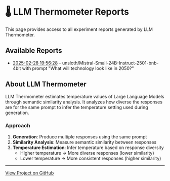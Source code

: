 # 🌡️ LLM Thermometer Reports

This page provides access to all experiment reports generated by LLM Thermometer.

## Available Reports

- [2025-02-28 19:56:28](reports/20250228T195628.md) - unsloth/Mistral-Small-24B-Instruct-2501-bnb-4bit with prompt "What will technology look like in 2050?"

## About LLM Thermometer

LLM Thermometer estimates temperature values of Large Language Models through semantic similarity analysis. It analyzes how diverse the responses are for the same prompt to infer the temperature setting used during generation.

### Approach

1. **Generation**: Produce multiple responses using the same prompt
2. **Similarity Analysis**: Measure semantic similarity between responses
3. **Temperature Estimation**: Infer temperature based on response diversity
   - Higher temperature → More diverse responses (lower similarity)
   - Lower temperature → More consistent responses (higher similarity)

---

[View Project on GitHub](https://github.com/S1M0N38/llm-thermometer)
